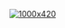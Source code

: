 [![1000x420](https://user-images.githubusercontent.com/83834843/129811711-18e0cbe3-e205-4c00-a04d-e84ff8f8f302.gif "0v4")](https://github.com/0v4)
